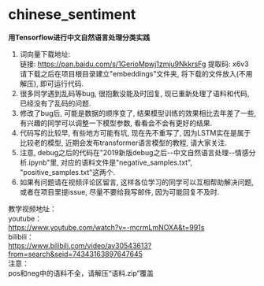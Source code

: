 # chinese_sentiment
**用Tensorflow进行中文自然语言处理分类实践**   
1. 词向量下载地址:   
链接: https://pan.baidu.com/s/1GerioMpwj1zmju9NkkrsFg 
提取码: x6v3
请下载之后在项目根目录建立"embeddings"文件夹, 将下载的文件放入(不用解压), 即可运行代码.   
2. 很多同学遇到乱码等bug, 很抱歉没能及时回复, 现已重新处理了语料和代码, 已经没有了乱码的问题.   
3. 修改了bug后, 可能是数据的顺序变了, 结果模型训练的效果相比去年差了一些, 有兴趣的同学可以调整一下模型参数, 看看会不会有更好的结果.   
4. 代码写的比较早, 有些地方可能有坑, 现在先不重写了, 因为LSTM实在是属于比较老的模型, 近期会发布transformer语言模型的教程, 请大家关注. 
5. 注意, debug之后的代码在"2019新版debug之后--中文自然语言处理--情感分析.ipynb"里, 对应的语料文件是"negative_samples.txt", "positive_samples.txt"这两个.   
6. 如果有问题请在视频评论区留言, 这样各位学习的同学可以互相帮助解决问题, 或者在项目里提issue, 尽量不要给我写邮件, 因为可能回复不及时.   

教学视频地址：  
youtube：  
https://www.youtube.com/watch?v=-mcrmLmNOXA&t=991s  
bilibili：  
https://www.bilibili.com/video/av30543613?from=search&seid=74343163897647645  
注意：  
pos和neg中的语料不全，请解压“语料.zip”覆盖
